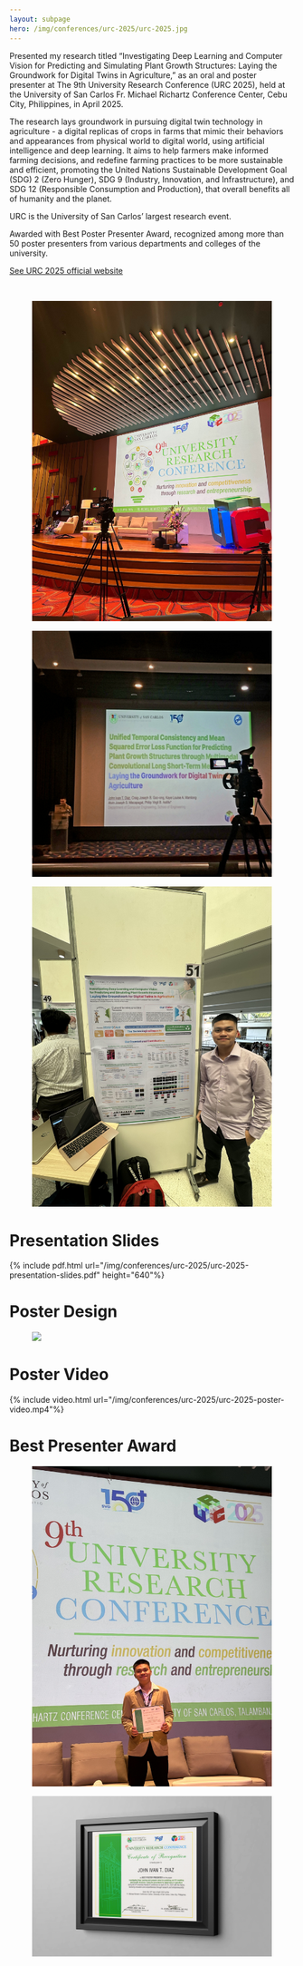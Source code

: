 ```yaml
---
layout: subpage
hero: /img/conferences/urc-2025/urc-2025.jpg
---
```


<title>The 9th University Research Conference</title>

Presented my research titled “Investigating Deep Learning and Computer Vision for Predicting and Simulating Plant Growth Structures: Laying the Groundwork for Digital Twins in Agriculture,” as an oral and poster presenter at The 9th University Research Conference (URC 2025), held at the University of San Carlos Fr. Michael Richartz Conference Center, Cebu City, Philippines, in April 2025.

The research lays groundwork in pursuing digital twin technology in agriculture - a digital replicas of crops in farms that mimic their behaviors and appearances from physical world to digital world, using artificial intelligence and deep learning. It aims to help farmers make informed farming decisions, and redefine farming practices to be more sustainable and efficient, promoting the United Nations Sustainable Development Goal (SDG) 2 (Zero Hunger), SDG 9 (Industry, Innovation, and Infrastructure), and SDG 12 (Responsible Consumption and Production), that overall benefits all of humanity and the planet.

URC is the University of San Carlos’ largest research event.

Awarded with Best Poster Presenter Award, recognized among more than 50 poster presenters from various departments and colleges of the university.

<a href="https://usc.edu.ph/research/urc-2025" class="arrow-link">See URC 2025 official website</a>

<br>

<figure>
  <img src="/img/conferences/urc-2025/urc-2025-venue.jpeg">
</figure>

<figure style="--img-max: 560px;">
  <img src="/img/conferences/urc-2025/urc-2025-oral.jpeg">
</figure>

<figure style="--img-max: 480px;">
  <img src="/img/conferences/urc-2025/urc-2025-poster.jpeg">
</figure>

<h1>Presentation Slides</h1>

{% include pdf.html 
   url="/img/conferences/urc-2025/urc-2025-presentation-slides.pdf"
   height="640"%}

<h1>Poster Design</h1>

<figure>
  <img src="/img/conferences/urc-2025/urc-2025-poster-design.pdf">
</figure>

<h1>Poster Video</h1>

{% include video.html 
   url="/img/conferences/urc-2025/urc-2025-poster-video.mp4"%}

<h1>Best Presenter Award</h1>

<figure style="--img-max: 480px;">
  <img src="/img/conferences/urc-2025/urc-2025-award-1.jpeg">
</figure>

<figure>
  <img src="/img/conferences/urc-2025/urc-2025-award-2.jpg">
</figure>